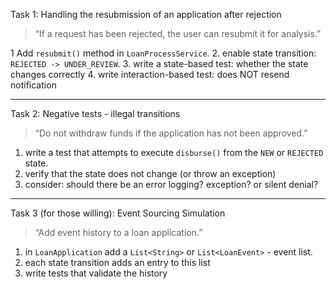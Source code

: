 Task 1: Handling the resubmission of an application after rejection

> “If a request has been rejected, the user can resubmit it for analysis.”

1 Add `resubmit()` method in `LoanProcessService`.
2. enable state transition: `REJECTED -> UNDER_REVIEW`.
3. write a state-based test: whether the state changes correctly
4. write interaction-based test: does NOT resend notification

---

Task 2: Negative tests - illegal transitions

> “Do not withdraw funds if the application has not been approved.”

1. write a test that attempts to execute `disburse()` from the `NEW` or `REJECTED` state.
2. verify that the state does not change (or throw an exception)
3. consider: should there be an error logging? exception? or silent denial?

---

Task 3 (for those willing): Event Sourcing Simulation

> “Add event history to a loan application.”

1. in `LoanApplication` add a `List<String>` or `List<LoanEvent>` - event list.
2. each state transition adds an entry to this list
3. write tests that validate the history